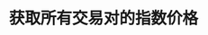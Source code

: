---
title: 获取所有交易对的指数价格
position_number: 12
type: get
description: /az/future/market/v1/public/q/index-price
parameters:
content_markdown: 注：**此方法不需要签名**
left_code_blocks:
    -
        code_block: "public void getKLine() {\r\n\tString text = HttpUtil.get(URL + \"/data/api/az/future/market/v1/getKLine?market=btc_usdt&type=1min&since=0\");\r\n\tSystem.out.println(text);\r\n}"
        title: Java
        language: java
right_code_blocks:
    - code_block: |-
        {
          "error": {
            "code": "",
            "msg": ""
          },
          "msgInfo": "",
          "result": [
            {
              "p": 0, //价格
              "s": "", //交易对
              "t": 0 //时间
            }
          ],
          "returnCode": 0
        }
      title: Response
      language: json
---